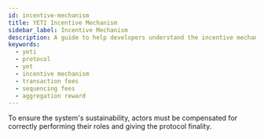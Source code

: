 ```yaml
---
id: incentive-mechanism
title: YETI Incentive Mechanism
sidebar_label: Incentive Mechanism
description: A guide to help developers understand the incentive mechanisms of YETI Blockchain.
keywords:
  - yeti
  - protocol
  - yet
  - incentive mechanism
  - transaction fees
  - sequencing fees
  - aggregation reward
---
```


To ensure the system's sustainability, actors must be compensated for correctly performing their roles and giving the protocol finality.
